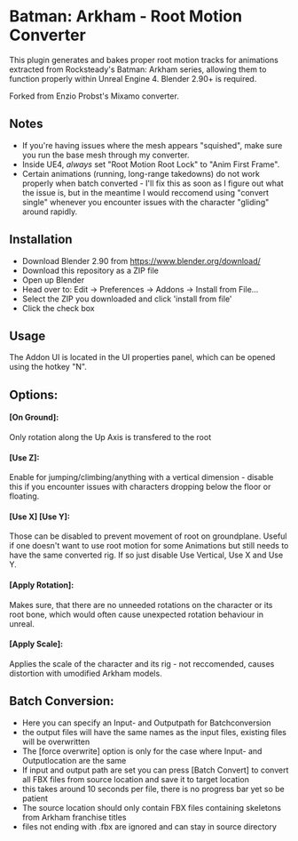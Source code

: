 # Batman: Arkham - Root Motion Converter
This plugin generates and bakes proper root motion tracks for animations extracted from Rocksteady's Batman: Arkham series, allowing them to function properly within Unreal Engine 4.
Blender 2.90+ is required.

Forked from Enzio Probst's Mixamo converter.

## Notes
* If you're having issues where the mesh appears "squished", make sure you run the base mesh through my converter.
* Inside UE4, *always* set "Root Motion Root Lock" to "Anim First Frame".
* Certain animations (running, long-range takedowns) do not work properly when batch converted - I'll fix this as soon as I figure out what the issue is, but in the meantime I would reccomend using "convert single" whenever you encounter issues with the character "gliding" around rapidly.

## Installation
* Download Blender 2.90 from https://www.blender.org/download/
* Download this repository as a ZIP file
* Open up Blender
* Head over to: Edit -> Preferences -> Addons -> Install from File...
* Select the ZIP you downloaded and click 'install from file'
* Click the check box

## Usage
The Addon UI is located in the UI properties panel, which can be opened using the hotkey "N".

## Options: 

#### [On Ground]:
Only rotation along the Up Axis is transfered to the root

#### [Use Z]:
Enable for jumping/climbing/anything with a vertical dimension - disable this if you encounter issues with characters dropping below the floor or floating.

#### [Use X] [Use Y]:
Those can be disabled to prevent movement of root on groundplane.
Useful if one doesn't want to use root motion for some Animations but still needs to have the same converted rig. If so just disable Use Vertical, Use X and Use Y.

#### [Apply Rotation]:
Makes sure, that there are no unneeded rotations on the character or its root bone, which would often cause unexpected rotation behaviour in unreal.

#### [Apply Scale]:
Applies the scale of the character and its rig - not reccomended, causes distortion with umodified Arkham models.


## Batch Conversion:
* Here you can specify an Input- and Outputpath for Batchconversion
* the output files will have the same names as the input files, existing files will be overwritten
* The [force overwrite] option is only for the case where Input- and Outputlocation are the same
* If input and output path are set you can press [Batch Convert] to convert all FBX files from source location and save it to target location
* this takes around 10 seconds per file, there is no progress bar yet so be patient
* The source location should only contain FBX files containing skeletons from Arkham franchise titles
* files not ending with .fbx are ignored and can stay in source directory
